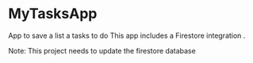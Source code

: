 # MyTasksApp
App to save a list a tasks to do
This app includes a Firestore integration .

Note: This project needs to update the firestore database 
